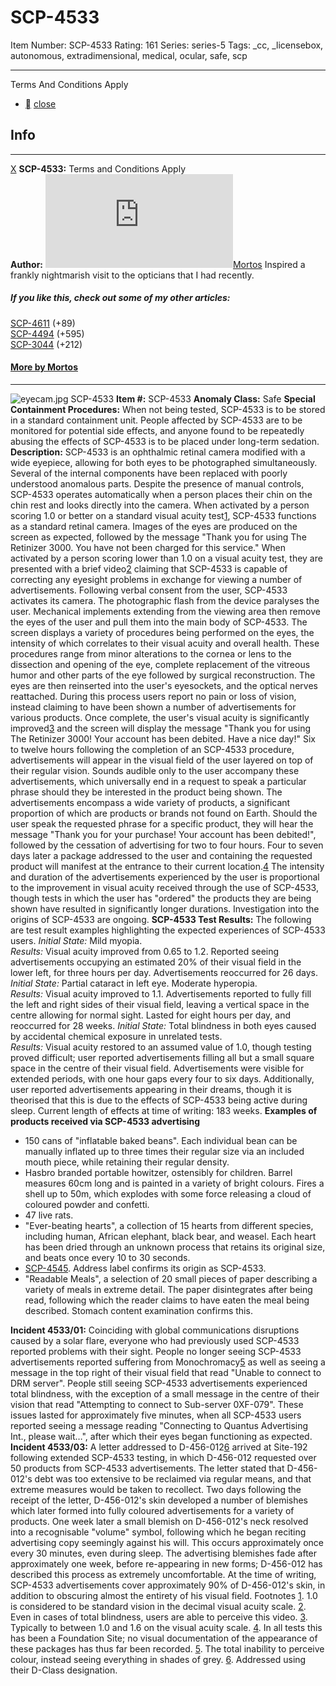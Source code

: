 # SCP-4533
Item Number: SCP-4533
Rating: 161
Series: series-5
Tags: _cc, _licensebox, autonomous, extradimensional, medical, ocular, safe, scp

---

Terms And Conditions Apply
  * [](javascript:;)
[close](javascript:;)
## Info
* * *
[X](javascript:;)
**SCP-4533:** Terms and Conditions Apply  
**Author:** [![Mortos](https://www.wikidot.com/avatar.php?userid=1705184&amp;size=small&amp;timestamp=1720188529)](http://www.wikidot.com/user:info/mortos)[Mortos](http://www.wikidot.com/user:info/mortos)
Inspired a frankly nightmarish visit to the opticians that I had recently.
##### If you like this, check out some of my other articles:
[SCP-4611](/scp-4611) (+89)  
[SCP-4494](/scp-4494) (+595)  
[SCP-3044](/scp-3044) (+212)
#### [More by Mortos](/mortos-author-page)
* * *

![eyecam.jpg](https://scp-wiki.wdfiles.com/local--files/scp-4533/eyecam.jpg)
SCP-4533
**Item #:** SCP-4533
**Anomaly Class:** Safe
**Special Containment Procedures:** When not being tested, SCP-4533 is to be stored in a standard containment unit. People affected by SCP-4533 are to be monitored for potential side effects, and anyone found to be repeatedly abusing the effects of SCP-4533 is to be placed under long-term sedation.
**Description:** SCP-4533 is an ophthalmic retinal camera modified with a wide eyepiece, allowing for both eyes to be photographed simultaneously. Several of the internal components have been replaced with poorly understood anomalous parts. Despite the presence of manual controls, SCP-4533 operates automatically when a person places their chin on the chin rest and looks directly into the camera.
When activated by a person scoring 1.0 or better on a standard visual acuity test[1](javascript:;), SCP-4533 functions as a standard retinal camera. Images of the eyes are produced on the screen as expected, followed by the message "Thank you for using The Retinizer 3000. You have not been charged for this service."
When activated by a person scoring lower than 1.0 on a visual acuity test, they are presented with a brief video[2](javascript:;) claiming that SCP-4533 is capable of correcting any eyesight problems in exchange for viewing a number of advertisements. Following verbal consent from the user, SCP-4533 activates its camera.
The photographic flash from the device paralyses the user. Mechanical implements extending from the viewing area then remove the eyes of the user and pull them into the main body of SCP-4533. The screen displays a variety of procedures being performed on the eyes, the intensity of which correlates to their visual acuity and overall health. These procedures range from minor alterations to the cornea or lens to the dissection and opening of the eye, complete replacement of the vitreous humor and other parts of the eye followed by surgical reconstruction. The eyes are then reinserted into the user's eyesockets, and the optical nerves reattached.
During this process users report no pain or loss of vision, instead claiming to have been shown a number of advertisements for various products. Once complete, the user's visual acuity is significantly improved[3](javascript:;) and the screen will display the message "Thank you for using The Retinizer 3000! Your account has been debited. Have a nice day!"
Six to twelve hours following the completion of an SCP-4533 procedure, advertisements will appear in the visual field of the user layered on top of their regular vision. Sounds audible only to the user accompany these advertisements, which universally end in a request to speak a particular phrase should they be interested in the product being shown. The advertisements encompass a wide variety of products, a significant proportion of which are products or brands not found on Earth.
Should the user speak the requested phrase for a specific product, they will hear the message "Thank you for your purchase! Your account has been debited!", followed by the cessation of advertising for two to four hours. Four to seven days later a package addressed to the user and containing the requested product will manifest at the entrance to their current location.[4](javascript:;)
The intensity and duration of the advertisements experienced by the user is proportional to the improvement in visual acuity received through the use of SCP-4533, though tests in which the user has "ordered" the products they are being shown have resulted in significantly longer durations.
Investigation into the origins of SCP-4533 are ongoing.
**SCP-4533 Test Results:** The following are test result examples highlighting the expected experiences of SCP-4533 users.
_Initial State:_ Mild myopia.  
_Results:_ Visual acuity improved from 0.65 to 1.2. Reported seeing advertisements occupying an estimated 20% of their visual field in the lower left, for three hours per day. Advertisements reoccurred for 26 days.
_Initial State:_ Partial cataract in left eye. Moderate hyperopia.  
_Results:_ Visual acuity improved to 1.1. Advertisements reported to fully fill the left and right sides of their visual field, leaving a vertical space in the centre allowing for normal sight. Lasted for eight hours per day, and reoccurred for 28 weeks.
_Initial State:_ Total blindness in both eyes caused by accidental chemical exposure in unrelated tests.  
_Results:_ Visual acuity restored to an assumed value of 1.0, though testing proved difficult; user reported advertisements filling all but a small square space in the centre of their visual field. Advertisements were visible for extended periods, with one hour gaps every four to six days. Additionally, user reported advertisements appearing in their dreams, though it is theorised that this is due to the effects of SCP-4533 being active during sleep. Current length of effects at time of writing: 183 weeks.
**Examples of products received via SCP-4533 advertising**
  * 150 cans of "inflatable baked beans". Each individual bean can be manually inflated up to three times their regular size via an included mouth piece, while retaining their regular density.
  * Hasbro branded portable howitzer, ostensibly for children. Barrel measures 60cm long and is painted in a variety of bright colours. Fires a shell up to 50m, which explodes with some force releasing a cloud of coloured powder and confetti.
  * 47 live rats.
  * "Ever-beating hearts", a collection of 15 hearts from different species, including human, African elephant, black bear, and weasel. Each heart has been dried through an unknown process that retains its original size, and beats once every 10 to 30 seconds.
  * [SCP-4545](/scp-4545). Address label confirms its origin as SCP-4533.
  * "Readable Meals", a selection of 20 small pieces of paper describing a variety of meals in extreme detail. The paper disintegrates after being read, following which the reader claims to have eaten the meal being described. Stomach content examination confirms this.

**Incident 4533/01:** Coinciding with global communications disruptions caused by a solar flare, everyone who had previously used SCP-4533 reported problems with their sight. People no longer seeing SCP-4533 advertisements reported suffering from Monochromacy[5](javascript:;) as well as seeing a message in the top right of their visual field that read "Unable to connect to DRM server". People still seeing SCP-4533 advertisements experienced total blindness, with the exception of a small message in the centre of their vision that read "Attempting to connect to Sub-server 0XF-079".
These issues lasted for approximately five minutes, when all SCP-4533 users reported seeing a message reading "Connecting to Quantus Advertising Int., please wait…", after which their eyes began functioning as expected.
**Incident 4533/03:** A letter addressed to D-456-012[6](javascript:;) arrived at Site-192 following extended SCP-4533 testing, in which D-456-012 requested over 50 products from SCP-4533 advertisements. The letter stated that D-456-012's debt was too extensive to be reclaimed via regular means, and that extreme measures would be taken to recollect.
Two days following the receipt of the letter, D-456-012's skin developed a number of blemishes which later formed into fully coloured advertisements for a variety of products. One week later a small blemish on D-456-012's neck resolved into a recognisable "volume" symbol, following which he began reciting advertising copy seemingly against his will. This occurs approximately once every 30 minutes, even during sleep. The advertising blemishes fade after approximately one week, before re-appearing in new forms; D-456-012 has described this process as extremely uncomfortable.
At the time of writing, SCP-4533 advertisements cover approximately 90% of D-456-012's skin, in addition to obscuring almost the entirety of his visual field.
Footnotes
[1](javascript:;). 1.0 is considered to be standard vision in the decimal visual acuity scale.
[2](javascript:;). Even in cases of total blindness, users are able to perceive this video.
[3](javascript:;). Typically to between 1.0 and 1.6 on the visual acuity scale.
[4](javascript:;). In all tests this has been a Foundation Site; no visual documentation of the appearance of these packages has thus far been recorded.
[5](javascript:;). The total inability to perceive colour, instead seeing everything in shades of grey.
[6](javascript:;). Addressed using their D-Class designation.